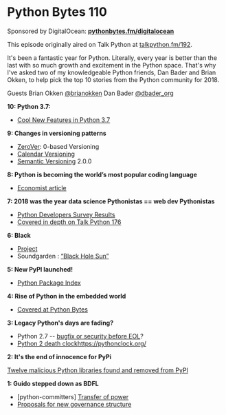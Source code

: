 # Python Bytes 110
Sponsored by DigitalOcean: [**pythonbytes.fm/digitalocean**](https://pythonbytes.fm/digitalocean)

This episode originally aired on Talk Python at [talkpython.fm/192](https://talkpython.fm/192).

It's been a fantastic year for Python. Literally, every year is better than the last with so much growth and excitement in the Python space. That's why I've asked two of my knowledgeable Python friends, Dan Bader and Brian Okken, to help pick the top 10 stories from the Python community for 2018.

Guests
Brian Okken [@brianokken](https://twitter.com/brianokken)
Dan Bader [@dbader_org](https://twitter.com/dbader_org/)

**10: Python 3.7:** 

* [Cool New Features in Python 3.7](https://realpython.com/python37-new-features/|realpython.com/python37-new-features)

**9: Changes in versioning patterns**

* [ZeroVer](https://0ver.org/): 0-based Versioning
* [Calendar Versioning](https://calver.org/)
* [Semantic Versioning](https://semver.org/) 2.0.0

**8: Python is becoming the world’s most popular coding language**

* [Economist article](https://www.economist.com/science-and-technology/2018/07/19/python-has-brought-computer-programming-to-a-vast-new-audience)

**7: 2018 was the year data science Pythonistas == web dev Pythonistas**

* [Python Developers Survey Results](https://www.jetbrains.com/research/python-developers-survey-2017/)
* [Covered in depth on Talk Python 176](https://talkpython.fm/episodes/show/176/the-python-community-by-the-numbers)

**6: Black**

* [Project](https://pypi.org/project/black/)
* Soundgarden : [“Black Hole Sun”](https://www.youtube.com/watch?v=3mbBbFH9fAg)

**5: New PyPI launched!**

* [Python Package Index](https://pypi.org/)

**4: Rise of Python in the embedded world**

* [Covered at Python Bytes](https://pythonbytes.fm/episodes/show/92/will-your-python-be-compiled)

**3: Legacy Python's days are fading?**

* Python 2.7 -- [bugfix or security before EOL](https://mail.python.org/pipermail/python-dev/2018-March/152348.html)?
* [Python 2 death clock](https://pythonclock.org/)https://pythonclock.org/

**2: It's the end of innocence for PyPi**

[Twelve malicious Python libraries found and removed from PyPI](https://www.zdnet.com/article/twelve-malicious-python-libraries-found-and-removed-from-pypi/)

**1: Guido stepped down as BDFL**

* [python-committers] [Transfer of power](https://mail.python.org/pipermail/python-committers/2018-July/005664.html)
* [Proposals for new governance structure](https://discuss.python.org/t/comparison-of-the-7-governance-peps/392)

